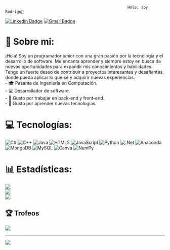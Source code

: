                                                           Hola, soy Rodrigo👋
[![Linkedin Badge](https://img.shields.io/badge/-Rodrigo-blue?style=flat&logo=Linkedin&logoColor=white&link=https://www.linkedin.com/in/rodrigo-navarrete-moreno-120701rnm/)](https://www.linkedin.com/in/rodrigo-navarrete-moreno-120701rnm/)
[![Gmail Badge](https://img.shields.io/badge/-RodrigoNavarrete-c14438?style=flat&logo=Gmail&logoColor=white&link=mailto:rodrigonavarretemoreno@gmail.com)](mailto:rodrigonavarretemoreno@gmail.com)

# 💫 Sobre mi:
¡Hola! Soy un programador junior con una gran pasión por la tecnología y el desarrollo de software. Me encanta aprender y siempre estoy en busca de nuevas oportunidades para expandir mis conocimientos y habilidades. Tengo un fuerte deseo de contribuir a proyectos interesantes y desafiantes, donde pueda aplicar lo que sé y adquirir nuevas experiencias.<br>- 🎓 Pasante de Ingeniería en Computación.<br>- 💻 Desarrollador de software.<br>- 🔭 Gusto por trabajar en back-end y front-end.<br>- 🌱 Gusto por aprender nuevas tecnologias.


# 💻 Tecnologías:
![C#](https://img.shields.io/badge/c%23-%23239120.svg?style=for-the-badge&logo=csharp&logoColor=white) ![C++](https://img.shields.io/badge/c++-%2300599C.svg?style=for-the-badge&logo=c%2B%2B&logoColor=white) ![Java](https://img.shields.io/badge/java-%23ED8B00.svg?style=for-the-badge&logo=openjdk&logoColor=white) ![HTML5](https://img.shields.io/badge/html5-%23E34F26.svg?style=for-the-badge&logo=html5&logoColor=white) ![JavaScript](https://img.shields.io/badge/javascript-%23323330.svg?style=for-the-badge&logo=javascript&logoColor=%23F7DF1E) ![Python](https://img.shields.io/badge/python-3670A0?style=for-the-badge&logo=python&logoColor=ffdd54) ![.Net](https://img.shields.io/badge/.NET-5C2D91?style=for-the-badge&logo=.net&logoColor=white) ![Anaconda](https://img.shields.io/badge/Anaconda-%2344A833.svg?style=for-the-badge&logo=anaconda&logoColor=white) ![MongoDB](https://img.shields.io/badge/MongoDB-%234ea94b.svg?style=for-the-badge&logo=mongodb&logoColor=white) ![MySQL](https://img.shields.io/badge/mysql-4479A1.svg?style=for-the-badge&logo=mysql&logoColor=white) ![Canva](https://img.shields.io/badge/Canva-%2300C4CC.svg?style=for-the-badge&logo=Canva&logoColor=white) ![NumPy](https://img.shields.io/badge/numpy-%23013243.svg?style=for-the-badge&logo=numpy&logoColor=white)
# 📊 Estadísticas:
![](https://github-readme-stats.vercel.app/api?username=rodrigo-120701&theme=dark&hide_border=false&include_all_commits=false&count_private=false)<br/>
![](https://github-readme-streak-stats.herokuapp.com/?user=rodrigo-120701&theme=dark&hide_border=false)<br/>
![](https://github-readme-stats.vercel.app/api/top-langs/?username=rodrigo-120701&theme=dark&hide_border=false&include_all_commits=false&count_private=false&layout=compact)

## 🏆 Trofeos
![](https://github-profile-trophy.vercel.app/?username=rodrigo-120701&theme=shadow_red&no-frame=false&no-bg=true&margin-w=4)

---
[![](https://visitcount.itsvg.in/api?id=rodrigo-120701&icon=0&color=0)](https://visitcount.itsvg.in)

<!-- Proudly created with GPRM ( https://gprm.itsvg.in ) -->
